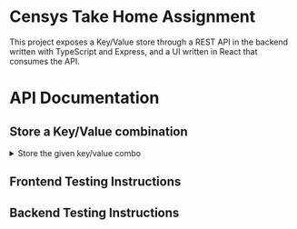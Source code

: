 # Censys Take Home Assignment

This project exposes a Key/Value store through a REST API in the backend written with TypeScript 
and Express, and a UI written in React that consumes the API.

# API Documentation
## Store a Key/Value combination
<details>
  <summary>Store the given key/value combo</summary>

**URL** : `/v1/keys/`

**Method** : `POST`

**Data constraints**
```json
{
    "key": "[valid string]",
    "value": "[any valid json]"
}
```

**Data example**

```json
{
    "key": "spencer-mcmaster",
    "value": "{'age':23,'profession':'full stack developer'}"
}
```

### Success Response

**Code** : `204 No Content`

### Error Response

**Condition** : If 'key' or 'value' is improperly formatted (i.e. user is not valid JSON)

**Code** : `400 BAD REQUEST`

**Content** :

```json
{
    "errors": [
        "Unable to complete request. key must be a valid string and value must be valid JSON."
    ]
}
```
</details>

## Frontend Testing Instructions


## Backend Testing Instructions
